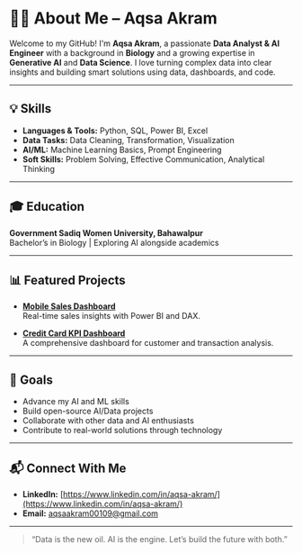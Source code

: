 # 👩‍💻 About Me – Aqsa Akram

Welcome to my GitHub! I'm **Aqsa Akram**, a passionate **Data Analyst & AI Engineer** with a background in **Biology** and a growing expertise in **Generative AI** and **Data Science**. I love turning complex data into clear insights and building smart solutions using data, dashboards, and code.

---

## 💡 Skills

- **Languages & Tools:** Python, SQL, Power BI, Excel  
- **Data Tasks:** Data Cleaning, Transformation, Visualization  
- **AI/ML:** Machine Learning Basics, Prompt Engineering  
- **Soft Skills:** Problem Solving, Effective Communication, Analytical Thinking

---

## 🎓 Education

**Government Sadiq Women University, Bahawalpur**  
Bachelor’s in Biology | Exploring AI alongside academics

---

## 📊 Featured Projects

- **[Mobile Sales Dashboard](#)**  
  Real-time sales insights with Power BI and DAX.

- **[Credit Card KPI Dashboard](#)**  
  A comprehensive dashboard for customer and transaction analysis.

---

## 🚀 Goals

- Advance my AI and ML skills  
- Build open-source AI/Data projects  
- Collaborate with other data and AI enthusiasts  
- Contribute to real-world solutions through technology

---

## 📬 Connect With Me

- **LinkedIn:** [https://www.linkedin.com/in/aqsa-akram/](https://www.linkedin.com/in/aqsa-akram/)  
- **Email:** aqsaakram00109@gmail.com

---

> “Data is the new oil. AI is the engine. Let’s build the future with both.”


